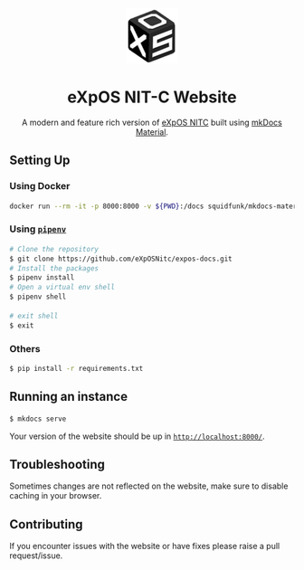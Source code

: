 <div align="center">
    <img src="./docs/assets/favicon.png">
</div>
<h1 align="center">eXpOS NIT-C Website</h1>

<div align="center">
  A modern and feature rich version of <a href="https://exposnitc.github.io">eXpOS NITC</a> built using <a href="https://squidfunk.github.io/mkdocs-material/">mkDocs Material</a>.
</div>

## Setting Up

### Using Docker

```sh
docker run --rm -it -p 8000:8000 -v ${PWD}:/docs squidfunk/mkdocs-material
```

### Using [`pipenv`](https://pypi.org/project/pipenv/)

```bash
# Clone the repository
$ git clone https://github.com/eXpOSNitc/expos-docs.git
# Install the packages
$ pipenv install
# Open a virtual env shell
$ pipenv shell

# exit shell
$ exit
```

### Others

```bash
$ pip install -r requirements.txt
```

## Running an instance

```bash
$ mkdocs serve
```

Your version of the website should be up in [`http://localhost:8000/`](http://localhost:8000/).

## Troubleshooting

Sometimes changes are not reflected on the website, make sure to disable caching in your browser.

## Contributing

If you encounter issues with the website or have fixes please raise a pull request/issue.
